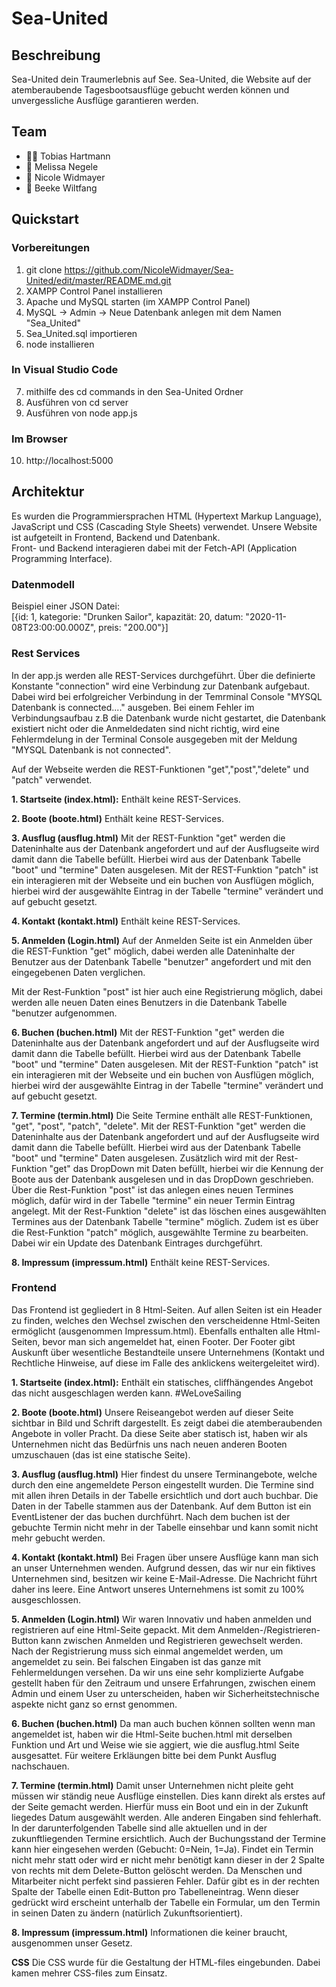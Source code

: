 # Sea-United

## Beschreibung 
Sea-United dein Traumerlebnis auf See.
Sea-United, die Website auf der atemberaubende Tagesbootsausflüge gebucht werden können und unvergessliche Ausflüge garantieren werden.

## Team
 * 🦸‍♂️ Tobias Hartmann
 * :superhero: Melissa Negele
 * :superhero: Nicole Widmayer 
 * :superhero: Beeke Wiltfang

## Quickstart
### Vorbereitungen
 1. git clone https://github.com/NicoleWidmayer/Sea-United/edit/master/README.md.git
 2. XAMPP Control Panel installieren
 3. Apache und MySQL starten (im XAMPP Control Panel)
 4. MySQL -> Admin -> Neue Datenbank anlegen mit dem Namen "Sea_United"
 5. Sea_United.sql importieren
 6. node installieren
### In Visual Studio Code
 7. mithilfe des cd commands in den Sea-United Ordner
 8. Ausführen von cd server
 9. Ausführen von node app.js
### Im Browser
 10. http://localhost:5000

## Architektur
Es wurden die Programmiersprachen HTML (Hypertext Markup Language), JavaScript und CSS (Cascading Style Sheets) verwendet. 
Unsere Website ist aufgeteilt in Frontend, Backend und Datenbank.  
Front- und Backend interagieren dabei mit der Fetch-API (Application Programming Interface).

 ### Datenmodell
 Beispiel einer JSON Datei:<br>
 [{​​id: 1, kategorie: "Drunken Sailor", kapazität: 20, datum: "2020-11-08T23:00:00.000Z", preis: "200.00"}​​]

 ### Rest Services
In der app.js werden alle REST-Services durchgeführt. Über die definierte Konstante "connection" wird eine Verbindung zur Datenbank aufgebaut. 
Dabei wird bei erfolgreicher Verbindung in der Temrminal Console "MYSQL Datenbank is connected...." ausgeben.
Bei einem Fehler im Verbindungsaufbau z.B die Datenbank wurde nicht gestartet, die Datenbank existiert nicht oder die Anmeldedaten sind nicht richtig, wird eine Fehlermdelung in der Terminal Console ausgegeben mit der Meldung "MYSQL Datenbank is not connected".

Auf der Webseite werden die REST-Funktionen "get","post","delete" und "patch" verwendet.

**1. Startseite (index.html):**
Enthält keine REST-Services.
    
 **2. Boote (boote.html)**
Enthält keine REST-Services.

 **3. Ausflug (ausflug.html)**
Mit der REST-Funktion "get" werden die Dateninhalte aus der Datenbank angefordert und auf der Ausflugseite wird damit dann die Tabelle befüllt.
Hierbei wird aus der Datenbank Tabelle "boot" und "termine" Daten ausgelesen.
Mit der REST-Funktion "patch" ist ein interagieren mit der Webseite und ein buchen von Ausflügen möglich, hierbei wird der ausgewählte Eintrag in der Tabelle "termine" verändert und auf gebucht gesetzt.

 **4. Kontakt (kontakt.html)**
Enthält keine REST-Services.

 **5. Anmelden (Login.html)**
Auf der Anmelden Seite ist ein Anmelden über die REST-Funktion "get" möglich, dabei werden alle Dateninhalte der Benutzer aus der Datenbank Tabelle "benutzer" angefordert und mit den eingegebenen Daten verglichen.

Mit der Rest-Funktion "post" ist hier auch eine Registrierung möglich, dabei werden alle neuen Daten eines Benutzers in die Datenbank Tabelle "benutzer aufgenommen.

 **6. Buchen (buchen.html)**
Mit der REST-Funktion "get" werden die Dateninhalte aus der Datenbank angefordert und auf der Ausflugseite wird damit dann die Tabelle befüllt.
Hierbei wird aus der Datenbank Tabelle "boot" und "termine" Daten ausgelesen.
Mit der REST-Funktion "patch" ist ein interagieren mit der Webseite und ein buchen von Ausflügen möglich, hierbei wird der ausgewählte Eintrag in der Tabelle "termine" verändert und auf gebucht gesetzt.

 **7. Termine (termin.html)**
Die Seite Termine enthält alle REST-Funktionen, "get", "post", "patch", "delete".
Mit der REST-Funktion "get" werden die Dateninhalte aus der Datenbank angefordert und auf der Ausflugseite wird damit dann die Tabelle befüllt.
Hierbei wird aus der Datenbank Tabelle "boot" und "termine" Daten ausgelesen.
Zusätzlich wird mit der Rest-Funktion "get" das DropDown mit Daten befüllt, hierbei wir die Kennung der Boote aus der Datenbank ausgelesen und in das DropDown geschrieben.
Über die Rest-Funktion "post" ist das anlegen eines neuen Termines möglich, dafür wird in der Tabelle "termine" ein neuer Termin Eintrag angelegt.
Mit der Rest-Funktion "delete" ist das löschen eines ausgewählten Termines aus der Datenbank Tabelle "termine" möglich.
Zudem ist es über die Rest-Funktion "patch" möglich, ausgewählte Termine zu bearbeiten. Dabei wir ein Update des Datenbank Eintrages durchgeführt.

 **8. Impressum (impressum.html)**
 Enthält keine REST-Services.

 ### Frontend
Das Frontend ist gegliedert in 8 Html-Seiten. Auf allen Seiten ist ein Header zu finden, welches den Wechsel zwischen den verscheidenne Html-Seiten ermöglicht (ausgenommen Impressum.html). Ebenfalls enthalten alle Html-Seiten, bevor man sich angemeldet hat, einen Footer. Der Footer gibt Auskunft über wesentliche Bestandteile unsere Unternehmens (Kontakt und Rechtliche Hinweise, auf diese im Falle des anklickens weitergeleitet wird).  

 **1. Startseite (index.html):**
Enthält ein statisches, cliffhängendes Angebot das nicht ausgeschlagen werden kann. #WeLoveSailing
    
 **2. Boote (boote.html)**
Unsere Reiseangebot werden auf dieser Seite sichtbar in Bild und Schrift dargestellt. Es zeigt dabei die atemberaubenden Angebote in voller Pracht. Da diese Seite aber statisch ist, haben wir als Unternehmen nicht das Bedürfnis uns nach neuen anderen Booten umzuschauen (das ist eine statische Seite). 

 **3. Ausflug (ausflug.html)**
Hier findest du unsere Terminangebote, welche durch den eine angemeldete Person eingestellt wurden. Die Termine sind mit allen ihren Details in der Tabelle ersichtlich und dort auch buchbar. Die Daten in der Tabelle stammen aus der Datenbank. Auf dem Button ist ein EventListener der das buchen durchführt. Nach dem buchen ist der gebuchte Termin nicht mehr in der Tabelle einsehbar und kann somit nicht mehr gebucht werden. 

 **4. Kontakt (kontakt.html)**
Bei Fragen über unsere Ausflüge kann man sich an unser Unternehmen wenden. Aufgrund dessen, das wir nur ein fiktives Unternehmen sind, besitzen wir keine E-Mail-Adresse. Die Nachricht führt daher ins leere. Eine Antwort unseres Unternehmens ist somit zu 100% ausgeschlossen.

 **5. Anmelden (Login.html)**
Wir waren Innovativ und haben anmelden und registrieren auf eine Html-Seite gepackt. Mit dem Anmelden-/Registrieren-Button kann zwischen Anmelden und Registrieren gewechselt werden. Nach der Registrierung muss sich einmal angemeldet werden, um angemeldet zu sein. Bei falschen Eingaben ist das ganze mit Fehlermeldungen versehen. 
Da wir uns eine sehr komplizierte Aufgabe gestellt haben für den Zeitraum und unsere Erfahrungen, zwischen einem Admin und einem User zu unterscheiden, haben wir Sicherheitstechnische aspekte nicht ganz so ernst genommen. 

 **6. Buchen (buchen.html)**
Da man auch buchen können sollten wenn man angemeldet ist, haben wir die Html-Seite buchen.html mit derselben Funktion und Art und Weise wie sie aggiert, wie die ausflug.html Seite ausgesattet. Für weitere Erkläungen bitte bei dem Punkt Ausflug nachschauen. 


 **7. Termine (termin.html)**
Damit unser Unternehmen nicht pleite geht müssen wir ständig neue Ausflüge einstellen. Dies kann direkt als erstes auf der Seite gemacht werden. Hierfür muss ein Boot und ein in der Zukunft liegedes Datum ausgewählt werden. Alle anderen Eingaben sind fehlerhaft. In der darunterfolgenden Tabelle sind alle aktuellen und in der zukunftliegenden Termine ersichtlich. Auch der Buchungsstand der Termine kann hier eingesehen werden (Gebucht: 0=Nein, 1=Ja). 
Findet ein Termin nicht mehr statt oder wird er nicht mehr benötigt kann dieser in der 2 Spalte von rechts mit dem Delete-Button gelöscht werden. 
Da Menschen und Mitarbeiter nicht perfekt sind passieren Fehler. Dafür gibt es in der rechten Spalte der Tabelle einen Edit-Button pro Tabelleneintrag. Wenn dieser gedrückt wird erscheint unterhalb der Tabelle ein Formular, um den Termin in seinen Daten zu ändern (natürlich Zukunftsorientiert).

 **8. Impressum (impressum.html)**
Informationen die keiner braucht, ausgenommen unser Gesetz. 

**CSS**
Die CSS wurde für die Gestaltung der HTML-files eingebunden. Dabei kamen mehrer CSS-files zum Einsatz. 
